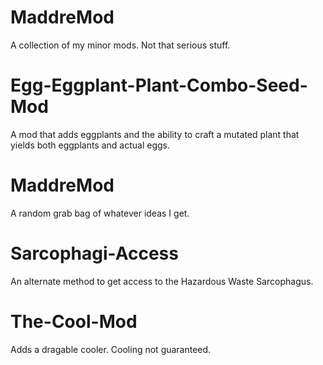 # MaddreMod
A collection of my minor mods. Not that serious stuff.

# Egg-Eggplant-Plant-Combo-Seed-Mod
A mod that adds eggplants and the ability to craft a mutated plant that yields both eggplants and actual eggs.

# MaddreMod
A random grab bag of whatever ideas I get.

# Sarcophagi-Access
An alternate method to get access to the Hazardous Waste Sarcophagus.

# The-Cool-Mod
Adds a dragable cooler. Cooling not guaranteed.